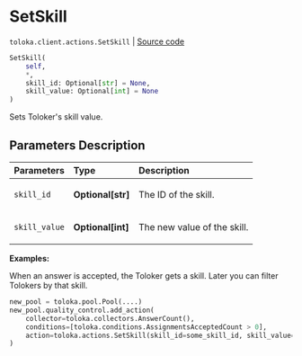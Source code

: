 # SetSkill
`toloka.client.actions.SetSkill` | [Source code](https://github.com/Toloka/toloka-kit/blob/v1.1.2/src/client/actions.py#L159)

```python
SetSkill(
    self,
    *,
    skill_id: Optional[str] = None,
    skill_value: Optional[int] = None
)
```

Sets Toloker's skill value.

## Parameters Description

| Parameters | Type | Description |
| :----------| :----| :-----------|
`skill_id`|**Optional\[str\]**|<p>The ID of the skill.</p>
`skill_value`|**Optional\[int\]**|<p>The new value of the skill.</p>

**Examples:**

When an answer is accepted, the Toloker gets a skill. Later you can filter Tolokers by that skill.

```python
new_pool = toloka.pool.Pool(....)
new_pool.quality_control.add_action(
    collector=toloka.collectors.AnswerCount(),
    conditions=[toloka.conditions.AssignmentsAcceptedCount > 0],
    action=toloka.actions.SetSkill(skill_id=some_skill_id, skill_value=1),
)
```
